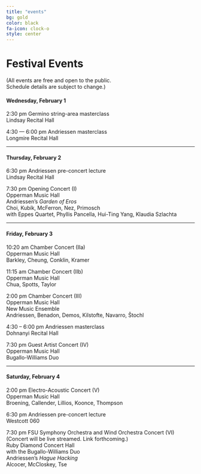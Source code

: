 ```yaml
---
title: "events"
bg: gold
color: black
fa-icon: clock-o
style: center
---
```

# Festival Events
(All events are free and open to the public.<br>Schedule details are subject to change.)

#### Wednesday, February 1
2:30 pm Germino string-area masterclass<br />
Lindsay Recital Hall

4:30 — 6:00 pm Andriessen masterclass<br />
Longmire Recital Hall

---------------------------------------

#### Thursday, February 2
6:30 pm Andriessen pre-concert lecture<br />
Lindsay Recital Hall

7:30 pm Opening Concert (I)<br />
Opperman Music Hall<br />
Andriessen’s *Garden of Eros*<br />
Choi, Kubík, McFerron, Nez, Primosch<br />
with Eppes Quartet, Phyllis Pancella, Hui-Ting Yang, Klaudia Szlachta

---------------------------------------

#### Friday, February 3
10:20 am Chamber Concert (IIa)<br />
Opperman Music Hall<br />
Barkley, Cheung, Conklin, Kramer

11:15 am Chamber Concert (IIb)<br />
Opperman Music Hall<br />
Chua, Spotts, Taylor

2:00 pm Chamber Concert (III)<br />
Opperman Music Hall<br />
New Music Ensemble<br />
Andriessen, Benadon, Demos, Kilstofte, Navarro, Štochl

4:30 – 6:00 pm Andriessen masterclass<br />
Dohnanyi Recital Hall

7:30 pm Guest Artist Concert (IV)<br />
Opperman Music Hall<br />
Bugallo-Williams Duo<br />
 
---------------------------------------

#### Saturday, February 4
2:00 pm Electro-Acoustic Concert (V)<br />
Opperman Music Hall<br />
Broening, Callender, Lillios, Koonce, Thompson

6:30 pm Andriessen pre-concert lecture<br />
Westcott 060

7:30 pm FSU Symphony Orchestra and Wind Orchestra Concert (VI)<br />
(Concert will be live streamed. Link forthcoming.)<br />
Ruby Diamond Concert Hall<br />
with the Bugallo-Williams Duo<br />
Andriessen’s *Hague Hacking*<br />
Alcocer, McCloskey, Tse



